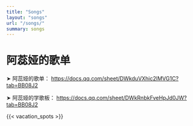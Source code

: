 ```yaml
---
title: "Songs"
layout: "songs"
url: "/songs/"
summary: songs
---
```


# 阿蕊娅的歌单

➤ 阿蕊娅的歌单：
https://docs.qq.com/sheet/DWkduVXhic2lMVG1C?tab=BB08J2

➤ 阿蕊娅的学歌板：
https://docs.qq.com/sheet/DWkRnbkFveHpJd0JW?tab=BB08J2

{{< vacation_spots >}}
